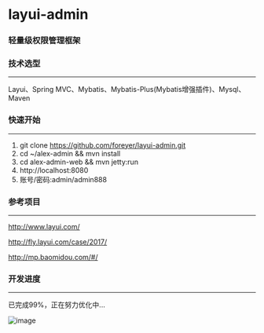 # layui-admin
### 轻量级权限管理框架

### 技术选型
-------------
Layui、Spring MVC、Mybatis、Mybatis-Plus(Mybatis增强插件)、Mysql、Maven

### 快速开始
-------------
1. git clone https://github.com/foreyer/layui-admin.git
2. cd ~/alex-admin && mvn install
3. cd alex-admin-web && mvn jetty:run
4. http://localhost:8080
5. 账号/密码:admin/admin888

### 参考项目
-------------
http://www.layui.com/

http://fly.layui.com/case/2017/

http://mp.baomidou.com/#/

### 开发进度
-------------
已完成99%，正在努力优化中...

![image](https://github.com/foreyer/layui-admin/blob/master/imgs/p1.png)
